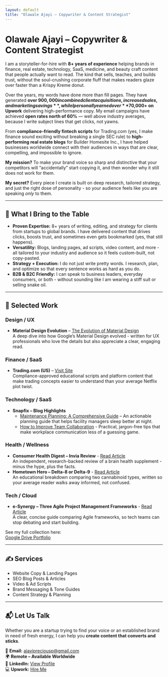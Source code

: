 ```yaml
---
layout: default
title: "Olawale Ajayi – Copywriter & Content Strategist"
---
```


# Olawale Ajayi – Copywriter & Content Strategist

I am a storyteller-for-hire with **8+ years of experience** helping brands in finance, real estate, technology, SaaS, medicine, and beauty craft content that people actually want to read. The kind that sells, teaches, and builds trust, without the soul-crushing corporate fluff that makes readers glaze over faster than a Krispy Kreme donut.  

Over the years, my words have done more than fill pages. They have generated **over $900,000 in combined client acquisitions, increased sales, and marketing savings**, while I personally earned over **$70,000+ on Upwork** delivering high-performance copy. My email campaigns have achieved **open rates north of 60%** — well above industry averages, because I write subject lines that get clicks, not yawns.  

From **compliance-friendly fintech scripts** for Trading.com (yes, I make finance sound exciting without breaking a single SEC rule) to **high-performing real estate blogs** for Builder Homesite Inc., I have helped businesses worldwide connect with their audiences in ways that are clear, compelling, and impossible to ignore.  

**My mission?** To make your brand voice so sharp and distinctive that your competitors will “accidentally” start copying it, and then wonder why it still does not work for them.  

**My secret?** Every piece I create is built on deep research, tailored strategy, and just the right dose of personality - so your audience feels like you are speaking *only* to them.  

---

## 🚀 What I Bring to the Table

- **Proven Expertise:** 8+ years of writing, editing, and strategy for clients from startups to global brands. I have delivered content that drives clicks, boosts trust, and sometimes even gets bookmarked (yes, that still happens).  
- **Versatility:** Blogs, landing pages, ad scripts, video content, and more - all tailored to your industry and audience so it feels custom-built, not copy-pasted.  
- **Strategy + Execution:** I do not just write pretty words. I research, plan, and optimize so that every sentence works as hard as you do.  
- **B2B & B2C Friendly:** I can speak to business leaders, everyday consumers, or both - without sounding like I am wearing a stiff suit or selling snake oil.  

---

## 📂 Selected Work

### Design / UX
- **Material Design Evolution** – [The Evolution of Material Design](https://1brand.design/blog/the-evolution-of-material-design/)  
  A deep dive into how Google’s Material Design evolved - written for UX professionals who love the details but also appreciate a clear, engaging read.  

### Finance / SaaS
- **Trading.com (US)** – [Visit Site](https://www.trading.com/us/)  
  Compliance-approved educational scripts and platform content that make trading concepts easier to understand than your average Netflix plot twist.  

### Technology / SaaS
- **Snapfix – Blog Highlights**  
  - [Maintenance Planning: A Comprehensive Guide](https://snapfix.com/news/maintenance-planning-a-comprehensive-guide) – An actionable planning guide that helps facility managers sleep better at night.  
  - [How to Improve Team Collaboration](https://snapfix.com/news/how-to-improve-team-collaboration) - Practical, jargon-free tips that make workplace communication less of a guessing game.  

### Health / Wellness
- **Consumer Health Digest – Invia Review** - [Read Article](https://www.consumerhealthdigest.com/brain-enhancement-supplements/invia-review.html)  
  An independent, research-backed review of a brain health supplement - minus the hype, plus the facts.  
- **Hometown Hero – Delta-8 or Delta-9** - [Read Article](https://hometownhero.com/learn/delta-8-or-delta-9-what-is-stronger/)  
  An educational breakdown comparing two cannabinoid types, written so your average reader walks away informed, not confused.  

### Tech / Cloud
- **e-Synergy – Three Agile Project Management Frameworks** - [Read Article](https://esynergy.co.uk/blogs/three-agile-project-management-frameworks-you-should-consider/)  
  A clear, concise guide comparing Agile frameworks, so tech teams can stop debating and start building.  

See my full collection here:  
[Google Drive Portfolio](https://drive.google.com/drive/folders/1QrFGUCjw7DxPsuMufFHRsB6tc9iz1Ao1?usp=drive_link)

---

## ✍ Services

- Website Copy & Landing Pages  
- SEO Blog Posts & Articles  
- Video & Ad Scripts  
- Brand Messaging & Tone Guides  
- Content Strategy & Planning  

---

## 📬 Let Us Talk

Whether you are a startup trying to find your voice or an established brand in need of fresh energy, I can help you **create content that converts and sticks**.  

📩 **Email:** ajayipreciousp@gmail.com  
🌍 **Remote – Available Worldwide**  
💼 **LinkedIn:** [View Profile](https://www.linkedin.com/in/javablack)  
💻 **Upwork:** [Hire Me](https://www.upwork.com/freelancers/~0129abc77cff70a225?mp_source=share)
